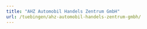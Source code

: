 ```yaml
---
title: "AHZ Automobil Handels Zentrum GmbH"
url: /tuebingen/ahz-automobil-handels-zentrum-gmbh/
---
```


